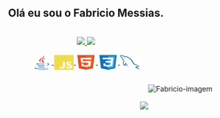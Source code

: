 <div align="center"><h2> Olá eu sou o Fabricio Messias. </h2></div>

<br />

<div align="center">
<a href="https://github.com/FabricioMessias">
  <img height="180em" src="https://github-readme-stats.vercel.app/api?username=FabricioMessias&show_icons=true&theme=bear&include_all_commits=true&count_private=true"/>
  <img height="180em" src="https://github-readme-stats.vercel.app/api/top-langs/?username=FabricioMessias&layout=compact&langs_count=7&theme=bear"/>
</div>

<div align="center" style="display: inline_block"><br>
  <img align="center" alt="Java" height="30" width="40" src="https://raw.githubusercontent.com/devicons/devicon/master/icons/java/java-original.svg">
  <img align="center" alt="Js" height="30" width="40" src="https://raw.githubusercontent.com/devicons/devicon/master/icons/javascript/javascript-plain.svg">
  <img align="center" alt="HTML" height="30" width="40" src="https://raw.githubusercontent.com/devicons/devicon/master/icons/html5/html5-original.svg">
  <img align="center" alt="CSS" height="30" width="40" src="https://raw.githubusercontent.com/devicons/devicon/master/icons/css3/css3-original.svg">
  <img align="center" alt="MySQL" height="30" width="40" src="https://raw.githubusercontent.com/devicons/devicon/master/icons/mysql/mysql-original.svg">
</div>

##
  
<div align="right">
    <a href="https://www.linkedin.com/in/fabricio-messias/" target="_blank"><img align="right" alt="Fabricio-imagem" height="110" src="https://media-exp1.licdn.com/dms/image/C4D03AQEavvV6ifuvaA/profile-displayphoto-shrink_200_200/0/1617832592492?e=1639612800&v=beta&t=LvDSaPKGw_KxhUyj1zh-_nr1iN6YkNX4xAX8uPMaP10"></a>
  
  <br /><br />
  <a href="https://www.linkedin.com/in/fabricio-messias/" target="_blank"><img src="https://img.shields.io/badge/-LinkedIn-%230077B5?style=for-the-badge&logo=linkedin&logoColor=white" target="_blank"></a>
  <br /><br />
</div>
  
##
